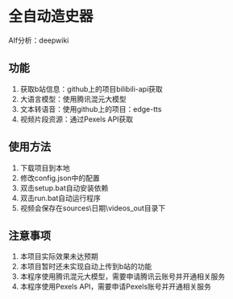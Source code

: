 # 全自动造史器

AIf分析：<a herf='https://deepwiki.com/KanamiMiao/FreeAutoCreatVideosToBili'>deepwiki</a>

## 功能
1. 获取b站信息：github上的项目<a herf='https://github.com/Nemo2011/bilibili-api'>bilibili-api</a>获取
2. 大语言模型：使用腾讯<a herf='https://console.cloud.tencent.com/hunyuan/start'>混元大模型</a>
3. 文本转语音：使用github上的项目：<a herf='https://github.com/rany2/edge-tts'>edge-tts</a>
4. 视频片段资源：通过<a herf='https://www.pexels.com/api/documentation/'>Pexels API</a>获取

## 使用方法

1. 下载项目到本地
2. 修改config.json中的配置
3. 双击setup.bat自动安装依赖
4. 双击run.bat自动运行程序
5. 视频会保存在sources\日期\videos_out目录下

## 注意事项

1. 本项目实际效果未达预期
2. 本项目暂时还未实现自动上传到b站的功能
3. 本程序使用腾讯混元大模型，需要申请腾讯云账号并开通相关服务
4. 本程序使用Pexels API，需要申请Pexels账号并开通相关服务
